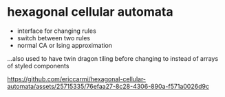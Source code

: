 # hexagonal cellular automata

- interface for changing rules
- switch between two rules
- normal CA or Ising approximation

...also used to have twin dragon tiling before changing to <canvas> instead of arrays of styled components


https://github.com/ericcarmi/hexagonal-cellular-automata/assets/25715335/76efaa27-8c28-4306-890a-f571a0026d9c

